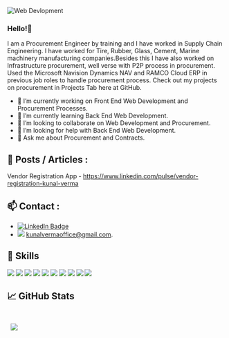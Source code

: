 
![Web Devlopment](https://user-images.githubusercontent.com/55757204/141191484-8f6b7c38-9b18-4281-86e6-cfad6ff36b65.png)

### Hello!👋
I am a Procurement Engineer by training and I have worked in Supply Chain Engineering. I have worked for Tire, Rubber, Glass, Cement, Marine machinery manufacturing companies.Besides this I have also worked on Infrastructure procurement, well verse with P2P process in procurement.
Used the Microsoft Navision Dynamics NAV and RAMCO Cloud ERP in previous job roles to handle procurement process.
Check out my projects on procurement in Projects Tab here at GitHub.

- 🔭 I’m currently working on Front End Web Development and Procurement Processes.
- 🌱 I’m currently learning Back End Web Development.
- 👯 I’m looking to collaborate on Web Development and Procurement.
- 🤔 I’m looking for help with Back End Web Development.
- 💬 Ask me about Procurement and Contracts.


## 📄 Posts / Articles : 

Vendor Registration App - https://www.linkedin.com/pulse/vendor-registration-kunal-verma

## 📫 Contact : 
- [![LinkedIn Badge](https://img.shields.io/badge/LinkedIn-Profile-informational?style=flat&logo=linkedin&logoColor=white&color=0D76A8)](https://www.linkedin.com/in/kunal-verma-68a316194/)
- ![](https://img.shields.io/badge/Gmail-D14836?style=flat&logo=gmail&logoColor=white)  kunalvermaoffice@gmail.com.

## 💼 Skills

![](https://img.shields.io/badge/HTML-239120?style=for-the-badge&logo=html5&logoColor=white)
![](https://img.shields.io/badge/CSS3-1572B6?style=for-the-badge&logo=css3&logoColor=white)
![](https://img.shields.io/badge/JavaScript-F7DF1E?style=for-the-badge&logo=javascript&logoColor=black)
![](https://img.shields.io/badge/Bootstrap-563D7C?style=for-the-badge&logo=bootstrap&logoColor=white)
![](https://img.shields.io/badge/jQuery-0769AD?style=for-the-badge&logo=jquery&logoColor=white)
![](https://img.shields.io/badge/MongoDB-4EA94B?style=for-the-badge&logo=mongodb&logoColor=white)
![](https://img.shields.io/badge/Heroku-430098?style=for-the-badge&logo=heroku&logoColor=white)
![](https://img.shields.io/badge/Express.js-404D59?style=for-the-badge)
![](https://img.shields.io/badge/Node.js-43853D?style=for-the-badge&logo=node.js&logoColor=white)
![](https://img.shields.io/badge/GitHub-100000?style=for-the-badge&logo=github&logoColor=white)



## &#x1f4c8; GitHub Stats

<br>

<a href="https://github.com/kunal-ai">
  <img align="center" style="margin:0.5rem" src="https://github-readme-stats.vercel.app/api/top-langs/?username=kunal-ai&hide=html,css&title_color=ffffff&text_color=c9cacc&icon_color=4AB197&bg_color=1A2B34" />
</a>

